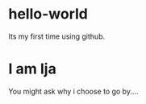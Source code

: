 # hello-world
Its my first time using github.
<h1>I am Ija</h1>
<p>You might ask why i choose to go by....</p>
